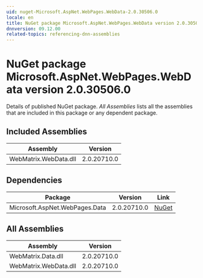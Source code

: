 ```yaml
---
uid: nuget-Microsoft.AspNet.WebPages.WebData-2.0.30506.0
locale: en
title: NuGet package Microsoft.AspNet.WebPages.WebData version 2.0.30506.0
dnnversion: 09.12.00
related-topics: referencing-dnn-assemblies
---
```


# NuGet package Microsoft.AspNet.WebPages.WebData version 2.0.30506.0
Details of published NuGet package.
*All Assemblies* lists all the assemblies that are included in this package or any dependent package.

## Included Assemblies

|Assembly|Version|
|---|---|
|WebMatrix.WebData.dll|2.0.20710.0|

## Dependencies

|Package|Version|Link|
|---|---|---|
|Microsoft.AspNet.WebPages.Data|2.0.20710.0|[NuGet](https://www.nuget.org/packages/Microsoft.AspNet.WebPages.Data/2.0.20710.0)|

## All Assemblies

|Assembly|Version|
|---|---|
|WebMatrix.Data.dll|2.0.20710.0|
|WebMatrix.WebData.dll|2.0.20710.0|

